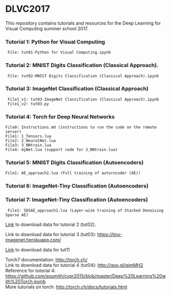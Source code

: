 # DLVC2017

This repository contains tutorials and resources for the Deep Learning for Visual Computing summer school 2017.

### Tutorial 1: Python for Visual Computing
     File: tut01-Python for Visual Computing.ipynb
     
### Tutorial 2: MNIST Digits Classification (Classical Approach).
     File: tut02-MNIST Digits Classification (Classical Approach).ipynb

### Tutorial 3: ImageNet Classification (Classical Approach)
     File1_v1: tut03-ImageNet Classification (Classical Approach).ipynb
     File1_v2: tut03.py

### Tutorial 4: Torch for Deep Neural Networks
    File0: Instructions.md (instructions to run the code on the remote server)
    File1: 1_Tensors.lua 
    File2: 2_NeuralNet.lua
    File3: 3_NNtrain.lua
    File4: myNet.lua (support code for 3_NNtrain.lua)
        
### Tutorial 5: MNIST Digits Classification (Autoencoders)
    File1: AE_approach2.lua (Full training of autorncoder (AE))
        
### Tutorial 6: ImageNet-Tiny Classification (Autoencoders)

### Tutorial 7: ImageNet-Tiny Classification (Autoencoders)
     File1: SDSAE_approach1.lua (Layer-wise training of Stacked Denoising Sparse AE)



[Link](http://yann.lecun.com/exdb/mnist/) to download data for tutorial 2 (tut02).

Link to download data for tutorial 3 (tut03): https://tiny-imagenet.herokuapp.com/

[Link](https://drive.google.com/open?id=0B6jzhig-FqKfTG4zeWZBanlDMmc) to download data for tut11

Torch7 documentation: http://torch.ch/  <br />
Link to download data for tutorial 4 (tut04): http://goo.gl/qjmMH2  <br />
Reference for tutorial 4: https://github.com/soumith/cvpr2015/blob/master/Deep%20Learning%20with%20Torch.ipynb <br />
More tutorials on torch: http://torch.ch/docs/tutorials.html
